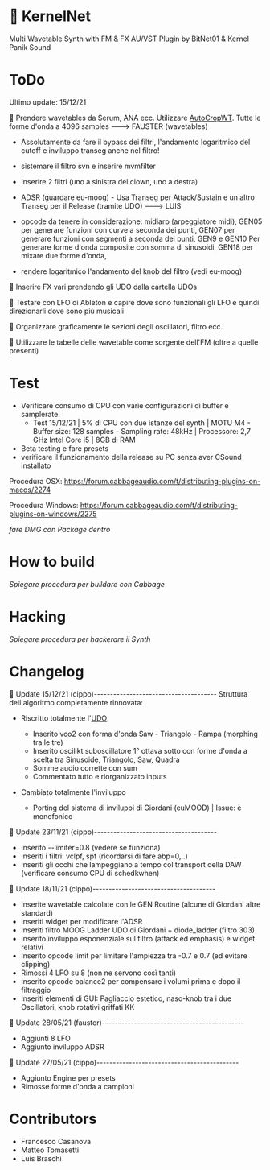 # 👾 KernelNet
Multi Wavetable Synth with FM & FX
AU/VST Plugin
by BitNet01 & Kernel Panik Sound


# ToDo

Ultimo update: 15/12/21

🔴 Prendere wavetables da Serum, ANA ecc. Utilizzare  [AutoCropWT](/Tool). Tutte le forme d'onda a 4096 samples ---> FAUSTER (wavetables)

- Assolutamente da fare il bypass dei filtri, l'andamento logaritmico del cutoff e inviluppo transeg anche nel filtro!
- sistemare il filtro svn e inserire mvmfilter
- Inserire 2 filtri (uno a sinistra del clown, uno a destra)

-  ADSR (guardare eu-moog) - Usa Transeg per Attack/Sustain e un altro Transeg per il Release (tramite UDO) ---> LUIS


- opcode da tenere in considerazione: midiarp (arpeggiatore midi), GEN05 per generare funzioni con curve a seconda dei punti, GEN07 per generare funzioni con segmenti a seconda dei punti, GEN9 e GEN10 Per generare forme d'onda composite con somma di sinusoidi, GEN18 per mixare due forme d'onda,
- rendere logaritmico l'andamento del knob del filtro (vedi eu-moog)

🔴 Inserire FX vari prendendo gli UDO dalla cartella UDOs

🔴 Testare con LFO di Ableton e capire dove sono funzionali gli LFO e quindi direzionarli dove sono più musicali

🔴 Organizzare graficamente le sezioni degli oscillatori, filtro ecc.

🔴 Utilizzare le tabelle delle wavetable come sorgente dell'FM (oltre a quelle presenti)

# Test
- Verificare consumo di CPU con varie configurazioni di buffer e samplerate.
  - Test 15/12/21 | 5% di CPU con due istanze del synth | MOTU M4 - Buffer size: 128 samples - Sampling rate: 48kHz | Processore: 2,7 GHz Intel Core i5  | 8GB di RAM
- Beta testing e fare presets
- verificare il funzionamento della release su PC senza aver CSound installato

Procedura OSX: https://forum.cabbageaudio.com/t/distributing-plugins-on-macos/2274

Procedura Windows: https://forum.cabbageaudio.com/t/distributing-plugins-on-windows/2275

*fare DMG con Package dentro*

# How to build
*Spiegare procedura per buildare con Cabbage*

# Hacking
*Spiegare procedura per hackerare il Synth*

# Changelog
🚨 Update 15/12/21 (cippo)--------------------------------------
  Struttura dell'algoritmo completamente rinnovata:

  - Riscritto totalmente l'[UDO]('/SynthResources/MainOsc.udo')
    - Inserito vco2 con forma d'onda Saw - Triangolo - Rampa (morphing tra le tre)
    - Inserito oscilikt suboscillatore 1° ottava sotto con forme d'onda a scelta tra Sinusoide, Triangolo, Saw, Quadra
    - Somme audio corrette con sum
    - Commentato tutto e riorganizzato inputs

  - Cambiato totalmente l'inviluppo
    - Porting del sistema di inviluppi di Giordani (euMOOD) | Issue: è monofonico

🚨 Update 23/11/21 (cippo)--------------------------------------

  - Inserito --limiter=0.8 (vedere se funziona)
  - Inseriti i filtri: vclpf, spf (ricordarsi di fare abp=0,..)
  - Inseriti gli occhi che lampeggiano a tempo col transport della DAW (verificare consumo CPU di schedkwhen)

🚨 Update 18/11/21 (cippo)--------------------------------------

  - Inserite wavetable calcolate con le GEN Routine (alcune di Giordani altre standard)
  - Inseriti widget per modificare l'ADSR
  - Inseriti filtro MOOG Ladder UDO di Giordani + diode_ladder (filtro 303)
  - Inserito inviluppo esponenziale sul filtro (attack ed emphasis) e widget relativi
  - Inserito opcode limit per limitare l'ampiezza tra -0.7 e 0.7 (ed evitare clipping)
  - Rimossi 4 LFO su 8 (non ne servono così tanti)
  - Inserito opcode balance2 per compensare i volumi prima e dopo il filtraggio
  - Inseriti elementi di GUI: Pagliaccio estetico, naso-knob tra i due Oscillatori, knob rotativi griffati KK

🚨 Update 28/05/21 (fauster)--------------------------------------------

  - Aggiunti 8 LFO
  - Aggiunto inviluppo ADSR

🚨 Update 27/05/21 (cippo)--------------------------------------------

  - Aggiunto Engine per presets
  - Rimosse forme d'onda a campioni

# Contributors

- Francesco Casanova
- Matteo Tomasetti
- Luis Braschi
